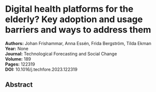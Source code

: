 # Digital health platforms for the elderly? Key adoption and usage barriers and ways to address them

**Authors:** Johan Frishammar, Anna Essén, Frida Bergström, Tilda Ekman  
**Year:** None  
**Journal:** Technological Forecasting and Social Change  
**Volume:** 189  
**Pages:** 122319  
**DOI:** 10.1016/j.techfore.2023.122319  

## Abstract


